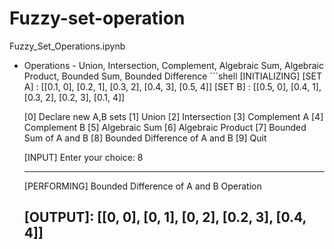 # Fuzzy-set-operation
Fuzzy_Set_Operations.ipynb
   - Operations -  Union, Intersection, Complement, Algebraic Sum, Algebraic Product, Bounded Sum, Bounded Difference
    ```shell 
      [INITIALIZING]
      [SET A] :  [[0.1, 0], [0.2, 1], [0.3, 2], [0.4, 3], [0.5, 4]]
      [SET B] :  [[0.5, 0], [0.4, 1], [0.3, 2], [0.2, 3], [0.1, 4]]

      [0] Declare new A,B sets
      [1] Union
      [2] Intersection
      [3] Complement A
      [4] Complement B
      [5] Algebraic Sum
      [6] Algebraic Product
      [7] Bounded Sum of A and B
      [8] Bounded Difference of A and B
      [9] Quit

      [INPUT] Enter your choice:
      8

      ------------------
      [PERFORMING] Bounded Difference of A and B Operation

      [OUTPUT]:
      [[0, 0], [0, 1], [0, 2], [0.2, 3], [0.4, 4]]
      ------------------
